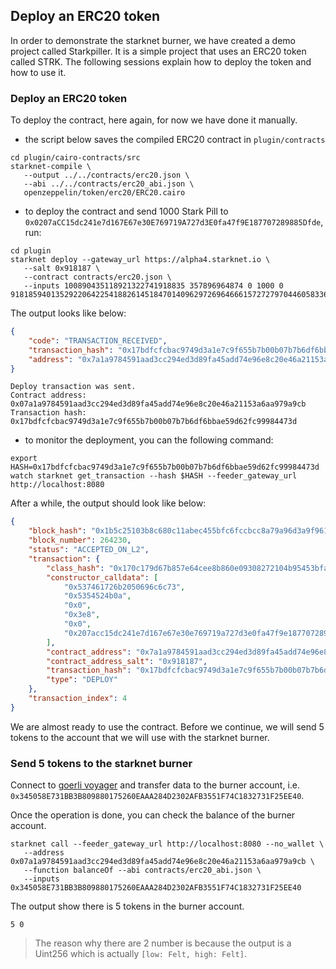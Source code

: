 ## Deploy an ERC20 token

In order to demonstrate the starknet burner, we have created a demo project
called Starkpiller. It is a simple project that uses an ERC20 token called
STRK. The following sessions explain how to deploy the token and how to
use it. 

### Deploy an ERC20 token

To deploy the contract, here again, for now we have done it manually.

- the script below saves the compiled ERC20 contract in `plugin/contracts`

```shell
cd plugin/cairo-contracts/src
starknet-compile \
   --output ../../contracts/erc20.json \
   --abi ../../contracts/erc20_abi.json \
   openzeppelin/token/erc20/ERC20.cairo
```

- to deploy the contract and send 1000 Stark Pill to `0x0207aCC15dc241e7d167E67e30E769719A727d3E0fa47f9E187707289885Dfde`, run:

```shell
cd plugin
starknet deploy --gateway_url https://alpha4.starknet.io \
   --salt 0x918187 \
   --contract contracts/erc20.json \
   --inputs 100890435118921322741918835 357896964874 0 1000 0 918185940135292206422541882614518470140962972696466615727279704460583362526 
```

The output looks like below:

```json
{
	"code": "TRANSACTION_RECEIVED",
	"transaction_hash": "0x17bdfcfcbac9749d3a1e7c9f655b7b00b07b7b6df6bbae59d62fc99984473d", 
	"address": "0x7a1a9784591aad3cc294ed3d89fa45add74e96e8c20e46a21153a6aa979a9cb"
}
```

```text
Deploy transaction was sent.
Contract address: 0x07a1a9784591aad3cc294ed3d89fa45add74e96e8c20e46a21153a6aa979a9cb
Transaction hash: 0x17bdfcfcbac9749d3a1e7c9f655b7b00b07b7b6df6bbae59d62fc99984473d
```

- to monitor the deployment, you can the following command:

```shell
export HASH=0x17bdfcfcbac9749d3a1e7c9f655b7b00b07b7b6df6bbae59d62fc99984473d
watch starknet get_transaction --hash $HASH --feeder_gateway_url http://localhost:8080
```

After a while, the output should look like below:

```json
{
    "block_hash": "0x1b5c25103b8c680c11abec455bfc6fccbcc8a79a96d3a9f961400280e82df2f",
    "block_number": 264230,
    "status": "ACCEPTED_ON_L2",
    "transaction": {
        "class_hash": "0x170c179d67b857e64cee8b860e09308272104b95453bfa927a065017abacce4",
        "constructor_calldata": [
            "0x537461726b2050696c6c73",
            "0x5354524b0a",
            "0x0",
            "0x3e8",
            "0x0",
            "0x207acc15dc241e7d167e67e30e769719a727d3e0fa47f9e187707289885dfde"
        ],
        "contract_address": "0x7a1a9784591aad3cc294ed3d89fa45add74e96e8c20e46a21153a6aa979a9cb",
        "contract_address_salt": "0x918187",
        "transaction_hash": "0x17bdfcfcbac9749d3a1e7c9f655b7b00b07b7b6df6bbae59d62fc99984473d",
        "type": "DEPLOY"
    },
    "transaction_index": 4
}
```

We are almost ready to use the contract. Before we continue, we will send 5 tokens
to the account that we will use with the starknet burner. 

### Send 5 tokens to the starknet burner

Connect to
[goerli voyager](https://goerli.voyager.online/contract/0x07a1a9784591aad3cc294ed3d89fa45add74e96e8c20e46a21153a6aa979a9cb#writeContract)
and transfer data to the burner account, i.e. `0x345058E731BB3B809880175260EAAA284D2302AFB3551F74C1832731F25EE40`.

Once the operation is done, you can check the balance of the burner account.

```shell
starknet call --feeder_gateway_url http://localhost:8080 --no_wallet \
   --address 0x07a1a9784591aad3cc294ed3d89fa45add74e96e8c20e46a21153a6aa979a9cb \
   --function balanceOf --abi contracts/erc20_abi.json \
   --inputs 0x345058E731BB3B809880175260EAAA284D2302AFB3551F74C1832731F25EE40
```

The output show there is 5 tokens in the burner account.

```
5 0
```

> The reason why there are 2 number is because the output is a Uint256 which is
> actually `[low: Felt, high: Felt]`.
